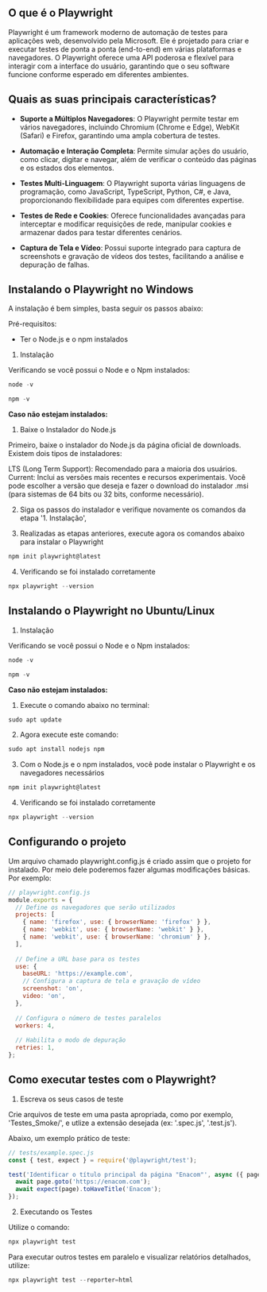 ## O que é o Playwright

Playwright é um framework moderno de automação de testes para aplicações web, desenvolvido pela Microsoft. Ele é projetado para criar e executar testes de ponta a ponta (end-to-end) em várias plataformas e navegadores. O Playwright oferece uma API poderosa e flexível para interagir com a interface do usuário, garantindo que o seu software funcione conforme esperado em diferentes ambientes.

## Quais as suas principais características?

- **Suporte a Múltiplos Navegadores**: O Playwright permite testar em vários navegadores, incluindo Chromium (Chrome e Edge), WebKit (Safari) e Firefox, garantindo uma ampla cobertura de testes.

- **Automação e Interação Completa**: Permite simular ações do usuário, como clicar, digitar e navegar, além de verificar o conteúdo das páginas e os estados dos elementos.

- **Testes Multi-Linguagem**: O Playwright suporta várias linguagens de programação, como JavaScript, TypeScript, Python, C#, e Java, proporcionando flexibilidade para equipes com diferentes expertise.

- **Testes de Rede e Cookies**: Oferece funcionalidades avançadas para interceptar e modificar requisições de rede, manipular cookies e armazenar dados para testar diferentes cenários.

- **Captura de Tela e Vídeo**: Possui suporte integrado para captura de screenshots e gravação de vídeos dos testes, facilitando a análise e depuração de falhas.


## Instalando o Playwright no Windows

A instalação é bem simples, basta seguir os passos abaixo:

Pré-requisitos:
- Ter o Node.js e o npm instalados

1. Instalação

Verificando se você possui o Node e o Npm instalados:
```javascript
node -v
```
```javascript
npm -v
```

**Caso não estejam instalados:**
1. Baixe o Instalador do Node.js

Primeiro, baixe o instalador do Node.js da <a href="https://nodejs.org/pt"></a>página oficial de downloads. Existem dois tipos de instaladores:

LTS (Long Term Support): Recomendado para a maioria dos usuários.
Current: Inclui as versões mais recentes e recursos experimentais.
Você pode escolher a versão que deseja e fazer o download do instalador .msi (para sistemas de 64 bits ou 32 bits, conforme necessário).

2. Siga os passos do instalador e verifique novamente os comandos da etapa '1. Instalação',

3. Realizadas as etapas anteriores, execute agora os comandos abaixo para instalar o Playwright

```javascript
npm init playwright@latest
```

4. Verificando se foi instalado corretamente
```javascript
npx playwright --version
```

## Instalando o Playwright no Ubuntu/Linux

1. Instalação

Verificando se você possui o Node e o Npm instalados:
```javascript
node -v
```
```javascript
npm -v
```

**Caso não estejam instalados:**

1. Execute o comando abaixo no terminal: 
```javascript
sudo apt update
```

2. Agora execute este comando:
```javascript
sudo apt install nodejs npm
```

3. Com o Node.js e o npm instalados, você pode instalar o Playwright e os navegadores necessários

```javascript
npm init playwright@latest
```

4. Verificando se foi instalado corretamente

```javascript
npx playwright --version
```

## Configurando o projeto

Um arquivo chamado playwright.config.js é criado assim que o projeto for instalado. Por meio dele poderemos fazer algumas modificações básicas. Por exemplo:

```javascript
// playwright.config.js
module.exports = {
  // Define os navegadores que serão utilizados
  projects: [
    { name: 'firefox', use: { browserName: 'firefox' } },
    { name: 'webkit', use: { browserName: 'webkit' } },
    { name: 'webkit', use: { browserName: 'chromium' } },
  ],
  
  // Define a URL base para os testes
  use: {
    baseURL: 'https://example.com',
    // Configura a captura de tela e gravação de vídeo
    screenshot: 'on',
    video: 'on',
  },
  
  // Configura o número de testes paralelos
  workers: 4,
  
  // Habilita o modo de depuração
  retries: 1,
};
```

## Como executar testes com o Playwright?

1. Escreva os seus casos de teste

Crie arquivos de teste em uma pasta apropriada, como por exemplo, 'Testes_Smoke/', e utlize a extensão desejada (ex: '.spec.js', '.test.js').

Abaixo, um exemplo prático de teste:

```javascript
// tests/example.spec.js
const { test, expect } = require('@playwright/test');

test('Identificar o título principal da página "Enacom"', async ({ page }) => {
  await page.goto('https://enacom.com');
  await expect(page).toHaveTitle('Enacom');
});
```

2. Executando os Testes

Utilize o comando:
```javascript
npx playwright test
```

Para executar outros testes em paralelo e visualizar relatórios detalhados, utilize:
```javascript
npx playwright test --reporter=html
```


